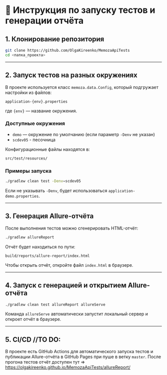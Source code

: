 # 📌 Инструкция по запуску тестов и генерации отчёта

## 1. Клонирование репозитория

```bash
git clone https://github.com/OlgaKireenko/MemozaApiTests
cd <папка_проекта>
```

---

## 2. Запуск тестов на разных окружениях

В проекте используется класс `memoza.data.Config`, который подгружает настройки из файлов:

```
application-{env}.properties
```

где `{env}` — название окружения.

### Доступные окружения

* `demo` — окружение по умолчанию (если параметр `-Denv` не указан)
* `scdev05` - песочница


Конфигурационные файлы находятся в:

```
src/test/resources/
```

### Примеры запуска

```bash
./gradlew clean test -Denv=scdev05

```
Если не указывать `-Denv`, будет использоваться `application-demo.properties`.

---

## 3. Генерация Allure-отчёта

После выполнения тестов можно сгенерировать HTML-отчёт:

```bash
./gradlew allureReport
```

Отчёт будет находиться по пути:

```
build/reports/allure-report/index.html
```

Чтобы открыть отчёт, откройте файл `index.html` в браузере.

---

## 4. Запуск с генерацией и открытием Allure-отчёта

```bash
./gradlew clean test allureReport allureServe
```

Команда `allureServe` автоматически запустит локальный сервер и откроет отчёт в браузере.

---

## 5. CI/CD //TO DO:

В проекте есть GitHub Actions для автоматического запуска тестов и публикации Allure-отчёта в GitHub Pages при пуше в ветку `master`. После прогона тестов отчёт доступен тут => https://olgakireenko.github.io/MemozaApiTests/allureReport/
